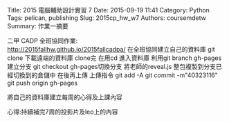 Title: 2015 電腦輔助設計實習 7
Date: 2015-09-19 11:41
Category: Python
Tags: pelican, publishing
Slug: 2015cp_hw_w7
Authors: coursemdetw
Summary: 作業一摘要

二甲 CADP 全班協同作業:     
        http://2015fallhw.github.io/2015fallcadpa/
        在全班協同建立自己的資料庫
git clone 下載遠端的資料庫
clone完 在用cd 進入資料庫
利用git branch gh-pages建立分支
git checkout gh-pages切換分支
將老師的reveal.js  整包複製到分支已經切換到的倉儲中
在後再上傳
上傳指令
git add -A
git commit -m"40323116"
git push origin gh-pages

將自己的資料庫建立每周的心得及上課內容

心得:持續補完7周的投影片及leo上的內容